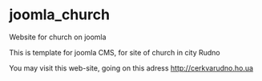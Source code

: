# joomla_church
 Website for church on joomla

This is template for joomla CMS, for site of church in city Rudno

You may visit this web-site, going on this adress http://cerkvarudno.ho.ua

